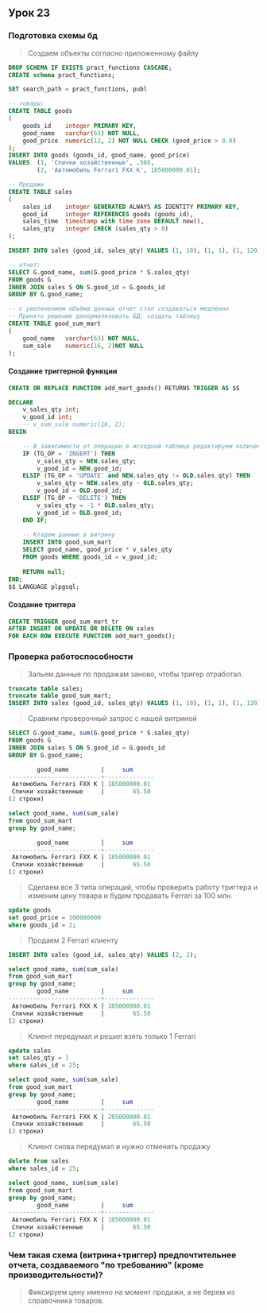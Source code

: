 ## Урок 23

### Подготовка схемы бд
> Создаем объекты согласно приложенному файлу
```sql
DROP SCHEMA IF EXISTS pract_functions CASCADE;
CREATE schema pract_functions;

SET search_path = pract_functions, publ

-- товары:
CREATE TABLE goods
(
    goods_id    integer PRIMARY KEY,
    good_name   varchar(63) NOT NULL,
    good_price  numeric(12, 2) NOT NULL CHECK (good_price > 0.0)
);
INSERT INTO goods (goods_id, good_name, good_price)
VALUES 	(1, 'Спички хозайственные', .50),
		(2, 'Автомобиль Ferrari FXX K', 185000000.01);

-- Продажи
CREATE TABLE sales
(
    sales_id    integer GENERATED ALWAYS AS IDENTITY PRIMARY KEY,
    good_id     integer REFERENCES goods (goods_id),
    sales_time  timestamp with time zone DEFAULT now(),
    sales_qty   integer CHECK (sales_qty > 0)
);

INSERT INTO sales (good_id, sales_qty) VALUES (1, 10), (1, 1), (1, 120), (2, 1);

-- отчет:
SELECT G.good_name, sum(G.good_price * S.sales_qty)
FROM goods G
INNER JOIN sales S ON S.good_id = G.goods_id
GROUP BY G.good_name;

-- с увеличением объёма данных отчет стал создаваться медленно
-- Принято решение денормализовать БД, создать таблицу
CREATE TABLE good_sum_mart
(
	good_name   varchar(63) NOT NULL,
	sum_sale	numeric(16, 2)NOT NULL
);
```
#### Создание триггерной функции
```sql
CREATE OR REPLACE FUNCTION add_mart_goods() RETURNS TRIGGER AS $$

DECLARE
	v_sales_qty int;
	v_good_id int;
	-- v_sum_sale numeric(16, 2);
BEGIN

	-- В зависимости от операции в исходной таблице редактируем количество товара в витрине
	IF (TG_OP = 'INSERT') THEN
		v_sales_qty = NEW.sales_qty;
		v_good_id = NEW.good_id;
	ELSIF (TG_OP = 'UPDATE' and NEW.sales_qty != OLD.sales_qty) THEN
		v_sales_qty = NEW.sales_qty - OLD.sales_qty;
	 	v_good_id = OLD.good_id;
	ELSIF (TG_OP = 'DELETE') THEN
		v_sales_qty = -1 * OLD.sales_qty;
		v_good_id = OLD.good_id;
	END IF;
	
	-- Кладем данные в витрину
	INSERT INTO good_sum_mart
	SELECT good_name, good_price * v_sales_qty
	FROM goods WHERE goods_id = v_good_id;
	
	RETURN null;
END;
$$ LANGUAGE plpgsql;
```

#### Создание триггера
```sql
CREATE TRIGGER good_sum_mart_tr
AFTER INSERT OR UPDATE OR DELETE ON sales
FOR EACH ROW EXECUTE FUNCTION add_mart_goods();
```
### Проверка работоспособности
> Зальем данные по продажам заново, чтобы тригер отработал.

```sql
truncate table sales;
truncate table good_sum_mart;
INSERT INTO sales (good_id, sales_qty) VALUES (1, 10), (1, 1), (1, 120), (2, 1);
```
> Сравним проверочный запрос с нашей витриной
```sql
SELECT G.good_name, sum(G.good_price * S.sales_qty)
FROM goods G
INNER JOIN sales S ON S.good_id = G.goods_id
GROUP BY G.good_name;

        good_name         |     sum
--------------------------+--------------
 Автомобиль Ferrari FXX K | 185000000.01
 Спички хозайственные     |        65.50
(2 строки)
```

```sql
select good_name, sum(sum_sale)
from good_sum_mart
group by good_name;

        good_name         |     sum
--------------------------+--------------
 Автомобиль Ferrari FXX K | 185000000.01
 Спички хозайственные     |        65.50
(2 строки)
```
> Сделаем все 3 типа операций, чтобы проверить работу триггера и изменим цену товара и будем продавать Ferrari за 100 млн.
```sql
update goods
set good_price = 100000000
where goods_id = 2;
```
> Продаем 2 Ferrari клиенту
```sql
INSERT INTO sales (good_id, sales_qty) VALUES (2, 2);

select good_name, sum(sum_sale)
from good_sum_mart
group by good_name;
        good_name         |     sum
--------------------------+--------------
 Автомобиль Ferrari FXX K | 385000000.01
 Спички хозайственные     |        65.50
(2 строки)

```
> Клиент передумал и решил взять только 1 Ferrari
```sql
update sales
set sales_qty = 1
where sales_id = 25;

select good_name, sum(sum_sale)
from good_sum_mart
group by good_name;
        good_name         |     sum
--------------------------+--------------
 Автомобиль Ferrari FXX K | 285000000.01
 Спички хозайственные     |        65.50
(2 строки)

```
> Клиент снова передумал и нужно отменить продажу
```sql
delete from sales
where sales_id = 25;

select good_name, sum(sum_sale)
from good_sum_mart
group by good_name;
        good_name         |     sum
--------------------------+--------------
 Автомобиль Ferrari FXX K | 185000000.01
 Спички хозайственные     |        65.50
(2 строки)

```

### Чем такая схема (витрина+триггер) предпочтительнее отчета, создаваемого "по требованию" (кроме производительности)?

> Фиксируем цену именно на момент продажи, а не берем из справочника товаров.
